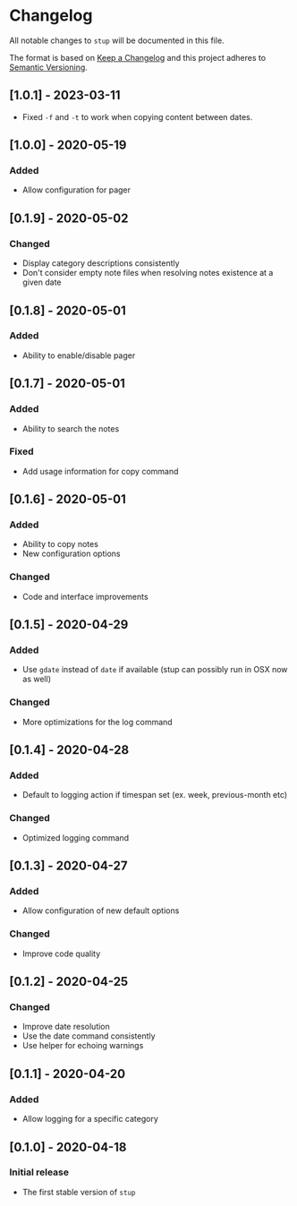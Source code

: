 # Changelog

All notable changes to `stup` will be documented in this file.

The format is based on [Keep a Changelog](http://keepachangelog.com/en/1.0.0/)
and this project adheres to [Semantic Versioning](http://semver.org/spec/v2.0.0.html).

## [1.0.1] - 2023-03-11

- Fixed `-f` and `-t` to work when copying content between dates.

## [1.0.0] - 2020-05-19

### Added

- Allow configuration for pager

## [0.1.9] - 2020-05-02

### Changed

- Display category descriptions consistently
- Don't consider empty note files when resolving notes existence at a given date

## [0.1.8] - 2020-05-01

### Added

- Ability to enable/disable pager

## [0.1.7] - 2020-05-01

### Added

- Ability to search the notes

### Fixed

- Add usage information for copy command

## [0.1.6] - 2020-05-01

### Added

- Ability to copy notes
- New configuration options

### Changed

- Code and interface improvements

## [0.1.5] - 2020-04-29

### Added

- Use `gdate` instead of `date` if available (stup can possibly run in OSX now as well)

### Changed

- More optimizations for the log command

## [0.1.4] - 2020-04-28

### Added

- Default to logging action if timespan set (ex. week, previous-month etc)

### Changed

- Optimized logging command

## [0.1.3] - 2020-04-27

### Added

- Allow configuration of new default options

### Changed

- Improve code quality

## [0.1.2] - 2020-04-25

### Changed

- Improve date resolution
- Use the date command consistently
- Use helper for echoing warnings

## [0.1.1] - 2020-04-20

### Added

- Allow logging for a specific category

## [0.1.0] - 2020-04-18

### Initial release

- The first stable version of `stup`
